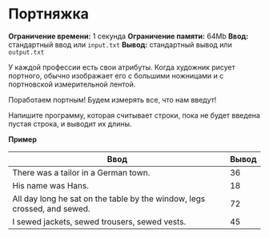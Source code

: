# Портняжка

**Ограничение времени:** 1 секунда
**Ограничение памяти:** 64Mb
**Ввод:** стандартный ввод или `input.txt`
**Вывод:** стандартный вывод или `output.txt`

У каждой профессии есть свои атрибуты. Когда художник рисует портного, обычно изображает его с большими ножницами и с портновской измерительной лентой.

Поработаем портным! Будем измерять все, что нам введут!

Напишите программу, которая считывает строки, пока не будет введена пустая строка, и выводит их длины.

**Пример**

| Ввод                                                            | Вывод |
| --------------------------------------------------------------- | ----- |
| There was a tailor in a German town.                            | 36    |
| His name was Hans.                                             | 18    |
| All day long he sat on the table by the window, legs crossed, and sewed. | 72    |
| I sewed jackets, sewed trousers, sewed vests.                  | 45    |